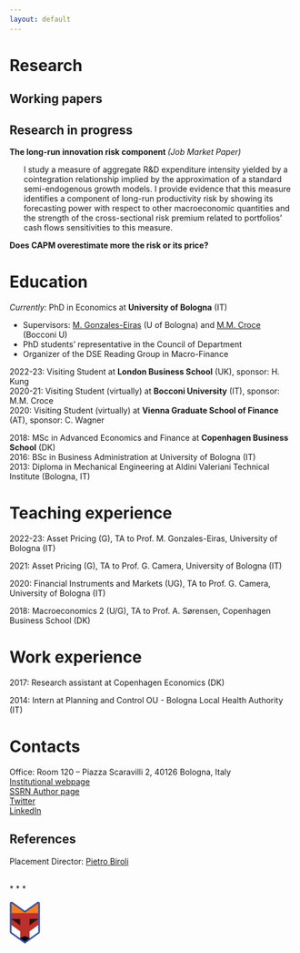 ```yaml
---
layout: default
---
```


<!-- > Welcome! 
>  -->

# Research


## Working papers


## Research in progress

<!-- style="text-align: center; margin-block: 10px;" -->
<p style="margin-block: 10px;"> <strong> The long-run innovation risk component </strong> <i> (Job Market Paper)</i></p>

<p style="padding-left:25px"> I study a measure of aggregate R&D expenditure intensity yielded by a cointegration relationship implied by the approximation of a standard semi-endogenous growth models. I provide evidence that this measure identifies a component of long-run productivity risk by showing its forecasting power with respect to other macroeconomic quantities and the strength of the cross-sectional risk premium related to portfolios’ cash flows sensitivities to this measure. </p>


<p style="font-weight:bold; margin-block: 10px;">Does CAPM overestimate more the risk or its price?</p>

<!-- <p style="padding-left:25px"> I show that two explanations of the CAPM low-risk anomaly, one related to funding frictions and the other to coskewness risk, interact in an ambiguous way, being partly complements and part substitutes. I establish the mutually excluding effects to be dominating and then, with the potential of one to completely undermine the other, I proceed showing to which extent both contribute in explaining such anomaly. </p> -->


# Education

_Currently:_  PhD in Economics at **University of Bologna** (IT)
* Supervisors: [M. Gonzales-Eiras](https://sites.google.com/view/mgeiras/inicio) (U of Bologna) and [M.M. Croce](https://sites.google.com/view/mmcroce/home) (Bocconi U)
* PhD students’ representative in the Council of Department
* Organizer of the DSE Reading Group in Macro-Finance

<!-- 2023-24: Research Fellow at University of Bologna (IT), supervisor: G. Cavaliere <br> -->
2022-23: Visiting Student at **London Business School** (UK), sponsor: H. Kung <br>
2020-21: Visiting Student (virtually) at **Bocconi University** (IT), sponsor: M.M. Croce <br>
2020: Visiting Student (virtually) at **Vienna Graduate School of Finance** (AT), sponsor: C. Wagner <br>

2018: MSc in Advanced Economics and Finance at **Copenhagen Business School** (DK) <br>
2016: BSc in Business Administration at University of Bologna (IT) <br>
2013: Diploma in Mechanical Engineering at Aldini Valeriani Technical Institute (Bologna, IT) <br>




# Teaching experience
2022-23: Asset Pricing (G), TA to Prof. M. Gonzales-Eiras, University of Bologna (IT)

2021: Asset Pricing (G), TA to Prof. G. Camera, University of Bologna (IT)

2020: Financial Instruments and Markets (UG), TA to Prof. G. Camera, University of Bologna (IT)

2018: Macroeconomics 2 (U/G), TA to Prof. A. Sørensen, Copenhagen Business School (DK)

# Work experience
2017: Research assistant at Copenhagen Economics (DK) 

2014: Intern at Planning and Control OU - Bologna Local Health Authority (IT)


# Contacts
Office: Room 120 – Piazza Scaravilli 2, 40126 Bologna, Italy <br>
[Institutional webpage](https://www.unibo.it/sitoweb/f.franceschini/en) <br>
[SSRN Author page](https://papers.ssrn.com/sol3/cf_dev/AbsByAuth.cfm?per_id=2836171) <br>
[Twitter](https://twitter.com/FFabio_econ) <br>
[LinkedIn](https://www.linkedin.com/in/f-fabio/?locale=en_US) <br>

## References

Placement Director: [Pietro Biroli](https://sites.google.com/site/pietrobiroli/home)


<!-- [~~another page~~](./another-page.html). -->

<!-- | head1        | head two          | three |
|:-------------|:------------------|:------|
| ok           | good swedish fish | nice  |
| out of stock | good and plenty   | nice  |
| ok           | good `oreos`      | hmm   |
| ok           | good `zoute` drop | yumm  | -->

<br>
* * *
<br>


![oibafox](/assets/img/oibafox.png)

<!-- <img style="margin-left: auto;margin-right: auto;"  src="/assets/img/oibafox.png" alt="oibafox" /> -->




<!-- <dl>
<dt>Name</dt>
<dd>Godzilla</dd>
<dt>Born</dt>
<dd>1952</dd>
<dt>Birthplace</dt>
<dd>Japan</dd>
<dt>Color</dt>
<dd>Green</dd>
</dl> -->


<!-- ```
The final element.
``` -->
